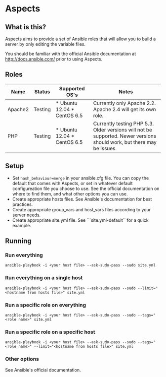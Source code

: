 # Aspects

## What is this?
Aspects aims to provide a set of Ansible roles that will allow you to build a server by only editing the variable files.

You should be familiar with the official Ansible documentation at http://docs.ansible.com/ prior to using Aspects.

## Roles
Name | Status | Supported OS's | Notes
-----|--------|----------------|------
Apache2 | Testing |* Ubuntu 12.04 * CentOS 6.5 | Currently only Apache 2.2. Apache 2.4 will get its own role.
PHP | Testing |* Ubuntu 12.04 * CentOS 6.5 | Currently testing PHP 5.3. Older versions will not be supported. Newer versions should work, but there may be issues.

## Setup
* Set ```hash_behaviour=merge``` in your ansible.cfg file. You can copy the default that comes with Aspects, or set in whatever default configureation file you choose to use. See the official documentation on where to find them, and what other options you can use.
* Create appropriate hosts files. See Ansible's documentation for best practices.
* Create appropriate group_vars and host_vars files according to your server needs.
* Create appropriate site.yml file. See ```site.yml-default`` for a quick example.

## Running
### Run everything
```ansible-playbook -i <your host file> --ask-sudo-pass --sudo site.yml```
### Run everything on a single host
```ansible-playbook -i <your host file> --ask-sudo-pass --sudo --limit="<hostname from hosts file>" site.yml```
### Run a specific role on everything
```ansible-playbook -i <your host file> --ask-sudo-pass --sudo --tags="<role name>" site.yml```
### Run a specific role on a specific host
```ansible-playbook -i <your host file> --ask-sudo-pass --sudo --tags="<role name>" --limit="<hostname from hosts file>" site.yml```
### Other options
See Ansible's official documentation.
  


